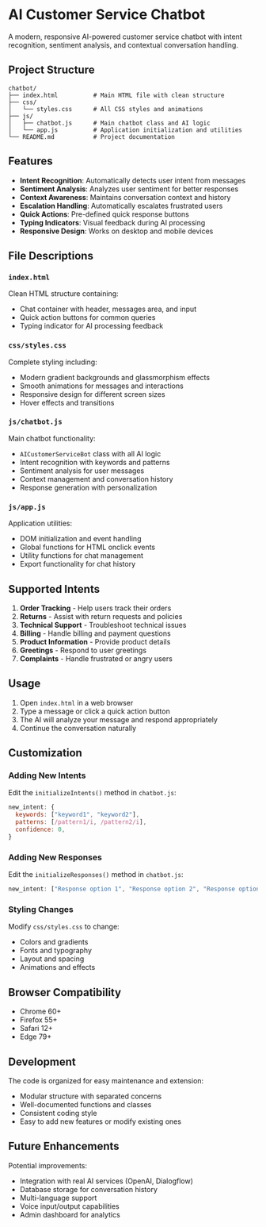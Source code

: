 # AI Customer Service Chatbot

A modern, responsive AI-powered customer service chatbot with intent recognition, sentiment analysis, and contextual conversation handling.

## Project Structure

```
chatbot/
├── index.html          # Main HTML file with clean structure
├── css/
│   └── styles.css      # All CSS styles and animations
├── js/
│   ├── chatbot.js      # Main chatbot class and AI logic
│   └── app.js          # Application initialization and utilities
└── README.md           # Project documentation
```

## Features

- **Intent Recognition**: Automatically detects user intent from messages
- **Sentiment Analysis**: Analyzes user sentiment for better responses
- **Context Awareness**: Maintains conversation context and history
- **Escalation Handling**: Automatically escalates frustrated users
- **Quick Actions**: Pre-defined quick response buttons
- **Typing Indicators**: Visual feedback during AI processing
- **Responsive Design**: Works on desktop and mobile devices

## File Descriptions

### `index.html`

Clean HTML structure containing:

- Chat container with header, messages area, and input
- Quick action buttons for common queries
- Typing indicator for AI processing feedback

### `css/styles.css`

Complete styling including:

- Modern gradient backgrounds and glassmorphism effects
- Smooth animations for messages and interactions
- Responsive design for different screen sizes
- Hover effects and transitions

### `js/chatbot.js`

Main chatbot functionality:

- `AICustomerServiceBot` class with all AI logic
- Intent recognition with keywords and patterns
- Sentiment analysis for user messages
- Context management and conversation history
- Response generation with personalization

### `js/app.js`

Application utilities:

- DOM initialization and event handling
- Global functions for HTML onclick events
- Utility functions for chat management
- Export functionality for chat history

## Supported Intents

1. **Order Tracking** - Help users track their orders
2. **Returns** - Assist with return requests and policies
3. **Technical Support** - Troubleshoot technical issues
4. **Billing** - Handle billing and payment questions
5. **Product Information** - Provide product details
6. **Greetings** - Respond to user greetings
7. **Complaints** - Handle frustrated or angry users

## Usage

1. Open `index.html` in a web browser
2. Type a message or click a quick action button
3. The AI will analyze your message and respond appropriately
4. Continue the conversation naturally

## Customization

### Adding New Intents

Edit the `initializeIntents()` method in `chatbot.js`:

```javascript
new_intent: {
  keywords: ["keyword1", "keyword2"],
  patterns: [/pattern1/i, /pattern2/i],
  confidence: 0,
}
```

### Adding New Responses

Edit the `initializeResponses()` method in `chatbot.js`:

```javascript
new_intent: ["Response option 1", "Response option 2", "Response option 3"];
```

### Styling Changes

Modify `css/styles.css` to change:

- Colors and gradients
- Fonts and typography
- Layout and spacing
- Animations and effects

## Browser Compatibility

- Chrome 60+
- Firefox 55+
- Safari 12+
- Edge 79+

## Development

The code is organized for easy maintenance and extension:

- Modular structure with separated concerns
- Well-documented functions and classes
- Consistent coding style
- Easy to add new features or modify existing ones

## Future Enhancements

Potential improvements:

- Integration with real AI services (OpenAI, Dialogflow)
- Database storage for conversation history
- Multi-language support
- Voice input/output capabilities
- Admin dashboard for analytics
